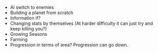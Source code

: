 - AI switch to enemies
- Building a planet from scratch
- Information if?
- Changing stats by themselves (At harder difficulty it can just try and keep killing you?)
- Growing Seasons
- Farming
- Progression in terms of area? Progression can go down.